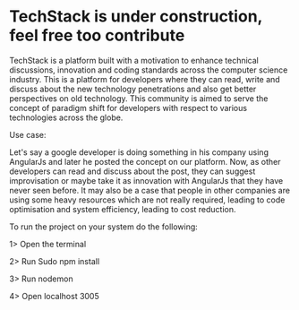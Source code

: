 # TechStack is under construction, feel free too contribute

TechStack is a platform built with a motivation to enhance technical discussions, innovation and coding standards across the computer science industry. This is a platform for developers where they can read, write and discuss about the new technology penetrations and also get better perspectives on old technology. This community is aimed to serve the concept of paradigm shift for developers with respect to various technologies across the globe.

Use case: 

Let's say a google developer is doing something in his company using AngularJs and later he posted the concept on our platform. Now, as other developers can read and discuss about the post, they can suggest improvisation or maybe take it as innovation with AngularJs that they have never seen before. It may also be a case that people in other companies are using some heavy resources which are not really required, leading to code optimisation and system efficiency, leading to cost reduction.

To run the project on your system do the following:

1> Open the terminal

2> Run Sudo npm install

3> Run nodemon

4> Open localhost 3005
